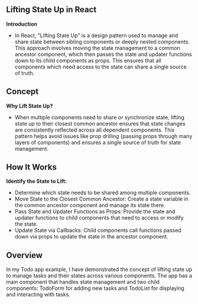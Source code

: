 ## Lifting State Up in React

**Introduction**
- In React, "Lifting State Up" is a design pattern used to manage and share state between sibling components or deeply nested components. This approach involves moving the state management to a common ancestor component, which then passes the state and updater functions down to its child components as props. This ensures that all components which need access to the state can share a single source of truth.

## Concept

**Why Lift State Up?**
- When multiple components need to share or synchronize state, lifting state up to their closest common ancestor ensures that state changes are consistently reflected across all dependent components. This pattern helps avoid issues like prop drilling (passing props through many layers of components) and ensures a single source of truth for state management.

## How It Works
**Identify the State to Lift:**
- Determine which state needs to be shared among multiple components.
- Move State to the Closest Common Ancestor: Create a state variable in the common ancestor component and manage its state there.
- Pass State and Updater Functions as Props: Provide the state and updater functions to child components that need to access or modify the state.
- Update State via Callbacks: Child components call functions passed down via props to update the state in the ancestor component.

## Overview
In my Todo app example, I have demonstrated the concept of lifting state up to manage tasks and their states across various components. The app has a main component that handles state management and two child components: TodoForm for adding new tasks and TodoList for displaying and interacting with tasks.
